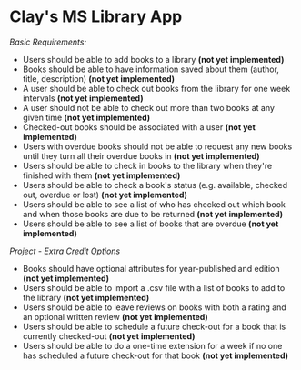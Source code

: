 Clay's MS Library App
=====================

*Basic Requirements:*

+ Users should be able to add books to a library __(not yet implemented)__
+ Books should be able to have information saved about them (author, title, description) __(not yet implemented)__
+ A user should be able to check out books from the library for one week intervals __(not yet implemented)__
+ A user should not be able to check out more than two books at any given time __(not yet implemented)__
+ Checked-out books should be associated with a user __(not yet implemented)__
+ Users with overdue books should not be able to request any new books until they turn all their overdue books in __(not yet implemented)__
+ Users should be able to check in books to the library when they're finished with them __(not yet implemented)__
+ Users should be able to check a book's status (e.g. available, checked out, overdue or lost) __(not yet implemented)__
+ Users should be able to see a list of who has checked out which book and when those books are due to be returned __(not yet implemented)__
+ Users should be able to see a list of books that are overdue __(not yet implemented)__


*Project - Extra Credit Options*
+ Books should have optional attributes for year-published and edition __(not yet implemented)__
+ Users should be able to import a .csv file with a list of books to add to the library __(not yet implemented)__
+ Users should be able to leave reviews on books with both a rating and an optional written review __(not yet implemented)__
+ Users should be able to schedule a future check-out for a book that is currently checked-out __(not yet implemented)__
+ Users should be able to do a one-time extension for a week if no one has scheduled a future check-out for that book __(not yet implemented)__